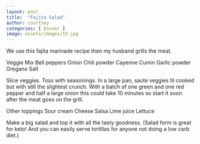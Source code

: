 ```yaml
---
layout: post
title:  "Fajita Salad"
author: courtney
categories: [ Dinner ]
image: assets/images/15.jpg
---
```


We use this fajita marinade recipe then my husband grills the meat. 

Veggie Mix
Bell peppers
Onion
Chili powder
Cayenne
Cumin
Garlic powder
Oregano
Salt

Slice veggies. Toss with seasonings. In a large pan, saute veggies til cooked but with still the slightest crunch. With a batch of one green and one red pepper and half a large onion this could take 10 minutes so start it soon after the meat goes on the grill.

Other toppings
Sour cream
Cheese
Salsa
Lime juice
Lettuce 

Make a big salad and top it with all the tasty goodness. (Salad form is great for keto! And you can easily serve tortillas for anyone not doing a low carb diet.)